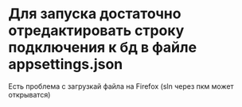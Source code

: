 # Для запуска достаточно отредактировать строку подключения к бд в файле appsettings.json
Есть проблема с загрузкай файла на Firefox
(sln через пкм может открыватся)
